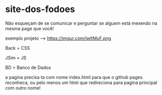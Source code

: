 # site-dos-fodoes

Não esqueçam de se comunicar e perguntar se alguem está mexendo na mesma page que você!

exemplo projeto --> https://imgur.com/lwltMuF.png

Back = CSS

JSim = JS

BD = Banco de Dados

a pagina precisa ta com nome index.html para que o github pages reconheca, ou pelo menos um html que redireciona para pagina principal com outro nome!
